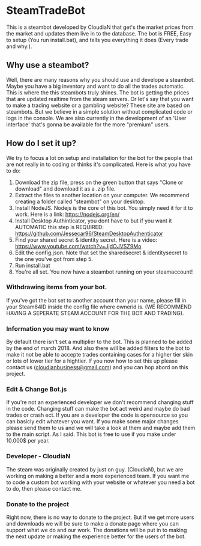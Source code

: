 # SteamTradeBot
This is a steambot developed by CloudiaN that get's the market prices from the market and updates them live in to the database.
The bot is FREE, Easy to setup (You run install.bat), and tells you everything it does (Every trade and why.).

## Why use a steambot?
Well, there are many reasons why you should use and develope a steambot. Maybe you have a big inventory and want to do all the trades automatic. This is where the this steambots truly shines. The bot is getting the prices that are updated realtime from the steam servers. Or let's say that you want to make a trading website or a gambling website? These site are based on steambots. But we believe in a simple solution without complicated code or logs in the console. We are also currently in the development of an 'User interface' that's gonna be available for the more "premium" users.

## How do I set it up?
We try to focus a lot on setup and installation for the bot for the people that are not really in to coding or thinks it's complicated.
Here is what you have to do:

1. Download the zip file, press on the green button that says "Clone or download" and download it as a .zip file. 
2. Extract the files to another location on your computer. We recommend creating a folder called "steambot" on your desktop. 
3. Install NodeJS. Nodejs is the core of this bot. You simply need it for it to work. Here is a link: https://nodejs.org/en/
4. Install Desktop Authinticator, you dont have to but if you want it AUTOMATIC this step is REQUIRED: https://github.com/Jessecar96/SteamDesktopAuthenticator
5. Find your shared secret & identity secret. Here is a video: https://www.youtube.com/watch?v=JjdOJVSZ9Mo
6. Edit the config.json. Note that set the sharedsecret & identitysecret to the one you've got from step 5. 
7. Run install.bat
8. You're all set. You now have a steambot running on your steamaccount! 

### Withdrawing items from your bot.
If you've got the bot set to another account than your name, please fill in your Steam64ID inside the config file where ownerid is. 
(WE RECOMMEND HAVING A SEPERATE STEAM ACCOUNT FOR THE BOT AND TRADING).

### Information you may want to know
By default there isn't set a multiplier to the bot. This is planned to be added by the end of march 2018. And also there will be added filters to the bot to make it not be able to accepte trades containing cases for a higher tier skin or lots of lower tier for a hightier. If you now how to set this up please contact us (cloudianbusiness@gmail.com) and you can hop abord on this project.

### Edit & Change Bot.js
If you're not an experienced developer we don't recommend changing stuff in the code. Changing stuff can make the bot act weird and maybe do bad trades or crash ect. If you are a developer the code is opensource so you can basicly edit whatever you want. If you make some major changes please send them to us and we will take a look at them and maybe add them to the main script. As I said. This bot is free to use if you make under 10.000$ per year. 

### Developer - CloudiaN
The steam was originally created by just on guy. (CloudiaN), but we are working on making a better and a more experienced team.
If you want me to code a custom bot working with your website or whatever you need a bot to do, then please contact me. 

### Donate to the project
Right now, there is no way to donate to the project. But if we get more users and downloads we will be sure to make a donate page where you can support what we do and our work. The donations will be put in to making the next update or making the experience better for the users of the bot.